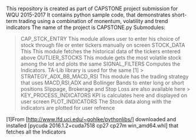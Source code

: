 This repository is created as part of CAPSTONE project submission for WQU 2015-2017
It contains python sample code, that demonstrates short-term trading using a combination of monentum, volatility and trend indicators
The name of the project is CAPSTONE.py
Submodules:
  > CAP_STCK_ENTRY This module allows user to enter his choice of stock through file or enter tickers manually on screen
  > STOCK_DATA This This module fetches the historical data of the tickers entered above
  > OUTLIER_STOCKS This module gets the most volatile stock among the lot and plots the same
  > SIGNAL_FILTERS Computes the Indicators. TA-Lib library is used for the same [1]
      > STRATEGY_ADX_BB_MACD_RSI This module has the trading strategy that uses MACD,RSI,ADX and Bollinger Bands to enter long or short positions
                                 Slippage, Brokerage and Stop Loss are also available here 
      > KEY_PROCESS_INDICATORS KPI is calculates here and displayed on user screen
  > PLOT_INDICATORS The Stock data along with the indicators are plotted for user refrence
  
  [1]From [http://www.lfd.uci.edu/~gohlke/pythonlibs/]
     downloaded and installed [pycuda 2016.1.2+cuda7518 cp27 cp27m win_amd64.whl] that fetches all the Indicators
